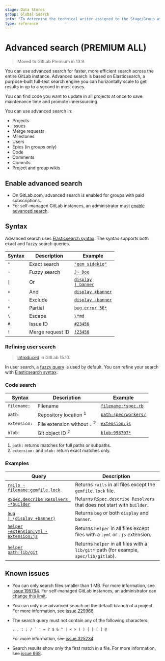 ```yaml
---
stage: Data Stores
group: Global Search
info: "To determine the technical writer assigned to the Stage/Group associated with this page, see https://about.gitlab.com/handbook/product/ux/technical-writing/#assignments"
type: reference
---
```


# Advanced search **(PREMIUM ALL)**

> Moved to GitLab Premium in 13.9.

You can use advanced search for faster, more efficient search across the entire GitLab
instance. Advanced search is based on Elasticsearch, a purpose-built full-text search
engine you can horizontally scale to get results in up to a second in most cases.

You can find code you want to update in all projects at once to save
maintenance time and promote innersourcing.

You can use advanced search in:

- Projects
- Issues
- Merge requests
- Milestones
- Users
- Epics (in groups only)
- Code
- Comments
- Commits
- Project and group wikis

## Enable advanced search

- On GitLab.com, advanced search is enabled for groups with paid subscriptions.
- For self-managed GitLab instances, an administrator must
  [enable advanced search](../../integration/advanced_search/elasticsearch.md#enable-advanced-search).

## Syntax

Advanced search uses [Elasticsearch syntax](https://www.elastic.co/guide/en/elasticsearch/reference/current/query-dsl-simple-query-string-query.html#simple-query-string-syntax). The syntax supports both exact and fuzzy search queries.

<!-- markdownlint-disable -->

| Syntax        | Description                     | Example                                                                                                                                              |
|--------------|---------------------------------|------------------------------------------------------------------------------------------------------------------------------------------------------|
| `"`          | Exact search                    | [`"gem sidekiq"`](https://gitlab.com/search?group_id=9970&project_id=278964&scope=blobs&search=%22gem+sidekiq%22)                                 |
| `~`          | Fuzzy search                    | [`J~ Doe`](https://gitlab.com/search?scope=users&search=j%7E+doe)                                 |
| <code>&#124;</code> | Or                       | [<code>display &#124; banner</code>](https://gitlab.com/search?group_id=9970&project_id=278964&scope=blobs&search=display+%7C+banner)                                |
| `+`          | And                             | [`display +banner`](https://gitlab.com/search?group_id=9970&project_id=278964&repository_ref=&scope=blobs&search=display+%2Bbanner&snippets=)       |
| `-`          | Exclude                         | [`display -banner`](https://gitlab.com/search?group_id=9970&project_id=278964&scope=blobs&search=display+-banner)                                   |
| `*`          | Partial                         | [`bug error 50*`](https://gitlab.com/search?group_id=9970&project_id=278964&repository_ref=&scope=blobs&search=bug+error+50%2A&snippets=)         |
| `\`          | Escape                          | [`\*md`](https://gitlab.com/search?snippets=&scope=blobs&repository_ref=&search=%5C*md&group_id=9970&project_id=278964)                  |
| `#`          | Issue ID                        | [`#23456`](https://gitlab.com/search?snippets=&scope=issues&repository_ref=&search=%2323456&group_id=9970&project_id=278964)               |
| `!`          | Merge request ID                | [`!23456`](https://gitlab.com/search?snippets=&scope=merge_requests&repository_ref=&search=%2123456&group_id=9970&project_id=278964)       |

### Refining user search

> [Introduced](https://gitlab.com/gitlab-org/gitlab/-/issues/388409) in GitLab 15.10.

In user search, a [fuzzy query](https://www.elastic.co/guide/en/elasticsearch/reference/7.2/query-dsl-fuzzy-query.html) is used by default. You can refine your search with [Elasticsearch syntax](#syntax).

### Code search

| Syntax        | Description                     | Example                                                                                                                                              |
|--------------|---------------------------------|------------------------------------------------------------------------------------------------------------------------------------------------------|
| `filename:`  | Filename                        | [`filename:*spec.rb`](https://gitlab.com/search?snippets=&scope=blobs&repository_ref=&search=filename%3A*spec.rb&group_id=9970&project_id=278964)     |
| `path:`      | Repository location <sup>1</sup>             | [`path:spec/workers/`](https://gitlab.com/search?group_id=9970&project_id=278964&repository_ref=&scope=blobs&search=path%3Aspec%2Fworkers&snippets=)   |
| `extension:` | File extension without `.` <sup>2</sup>      | [`extension:js`](https://gitlab.com/search?group_id=9970&project_id=278964&repository_ref=&scope=blobs&search=extension%3Ajs&snippets=)          |
| `blob:`      | Git object ID <sup>2</sup>                   | [`blob:998707*`](https://gitlab.com/search?snippets=false&scope=blobs&repository_ref=&search=blob%3A998707*&group_id=9970)                       |

1. `path:` returns matches for full paths or subpaths.
1. `extension:` and `blob:` return exact matches only.

### Examples

| Query                                                                                                                                                                              | Description                                                          |
|--------------------------------------------------------------------------------------------------------------------------------------------------------------------------------------|----------------------------------------------------------------------|
| [`rails -filename:gemfile.lock`](https://gitlab.com/search?group_id=9970&project_id=278964&repository_ref=&scope=blobs&search=rails+-filename%3Agemfile.lock&snippets=)              | Returns `rails` in all files except the `gemfile.lock` file.          |
| [`RSpec.describe Resolvers -*builder`](https://gitlab.com/search?group_id=9970&project_id=278964&scope=blobs&search=RSpec.describe+Resolvers+-*builder)                              | Returns `RSpec.describe Resolvers` that does not start with `builder`. |
| [<code>bug &#124; (display +banner)</code>](https://gitlab.com/search?snippets=&scope=issues&repository_ref=&search=bug+%7C+%28display+%2Bbanner%29&group_id=9970&project_id=278964)  | Returns `bug` or both `display` and `banner`.                        |
| [<code>helper -extension:yml -extension:js</code>](https://gitlab.com/search?group_id=9970&project_id=278964&repository_ref=&scope=blobs&search=helper+-extension%3Ayml+-extension%3Ajs&snippets=)  | Returns `helper` in all files except files with a `.yml` or `.js` extension.                        |
| [<code>helper path:lib/git</code>](https://gitlab.com/search?group_id=9970&project_id=278964&scope=blobs&search=helper+path%3Alib%2Fgit)  | Returns `helper` in all files with a `lib/git*` path (for example, `spec/lib/gitlab`).                        |


<!-- markdownlint-enable -->

## Known issues

- You can only search files smaller than 1 MB.
  For more information, see [issue 195764](https://gitlab.com/gitlab-org/gitlab/-/issues/195764).
  For self-managed GitLab instances, an administrator can
  [change this limit](../../integration/advanced_search/elasticsearch.md#advanced-search-configuration).
- You can only use advanced search on the default branch of a project.
  For more information, see [issue 229966](https://gitlab.com/gitlab-org/gitlab/-/issues/229966).
- The search query must not contain any of the following characters:

  ```plaintext
  . , : ; / ` ' = ? $ & ^ | < > ( ) { } [ ] @
  ```

  For more information, see [issue 325234](https://gitlab.com/gitlab-org/gitlab/-/issues/325234).
- Search results show only the first match in a file.
  For more information, see [issue 668](https://gitlab.com/gitlab-org/gitlab/-/issues/668).
